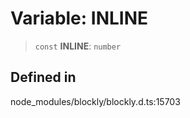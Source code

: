 # Variable: INLINE

> `const` **INLINE**: `number`

## Defined in

node_modules/blockly/blockly.d.ts:15703
